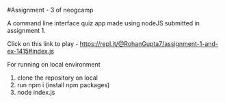 #Assignment - 3 of neogcamp

A command line interface quiz app made using nodeJS submitted in assignment 1.

Click on this link to play - https://repl.it/@RohanGupta7/assignment-1-and-ex-1415#index.js

For running on local environment

1. clone the repository on local
2. run npm i (install npm packages)
3. node index.js
